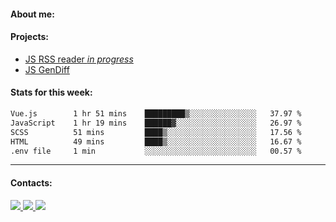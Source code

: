 #### About me:

#### Projects:
- [JS RSS reader *in progress*](https://github.com/GKoil/frontend-project-lvl3)
- [JS GenDiff](https://github.com/GKoil/GenDiff)

#### Stats for this week:
<!--START_SECTION:waka-->

```txt
Vue.js        1 hr 51 mins    █████████▒░░░░░░░░░░░░░░░   37.97 %
JavaScript    1 hr 19 mins    ██████▓░░░░░░░░░░░░░░░░░░   26.97 %
SCSS          51 mins         ████▒░░░░░░░░░░░░░░░░░░░░   17.56 %
HTML          49 mins         ████▒░░░░░░░░░░░░░░░░░░░░   16.67 %
.env file     1 min           ░░░░░░░░░░░░░░░░░░░░░░░░░   00.57 %
```

<!--END_SECTION:waka-->
---
#### Contacts:

<a target='_blank' title='LinkedIn' href="https://www.linkedin.com/in/gkoil/">
  <img src="https://img.shields.io/badge/LinkedIn-0077B5?style=for-the-badge&logo=linkedin&logoColor=white" />
</a>
<a target='_blank' title='Telegram' href="https://t.me/gkoil">
  <img src="https://img.shields.io/badge/Telegram-2CA5E0?style=for-the-badge&logo=telegram&logoColor=white" />
</a>
<a target='_blank' title='Gmail' href="mailto: gk.grigorev@gmail.com">
  <img src="https://img.shields.io/badge/Gmail-D14836?style=for-the-badge&logo=gmail&logoColor=white" />
</a>

